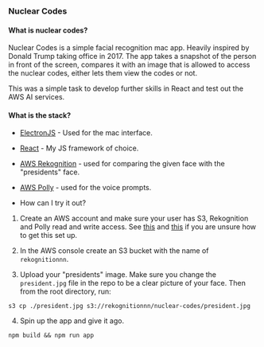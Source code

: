 ### Nuclear Codes

#### What is nuclear codes?

Nuclear Codes is a simple facial recognition mac app. Heavily inspired
by Donald Trump taking office in 2017. The app takes a snapshot of the person
in front of the screen, compares it with an image that is allowed to access
the nuclear codes, either lets them view the codes or not.

This was a simple task to develop further skills in React and test out the AWS AI services.

#### What is the stack?

- [ElectronJS](http://electron.atom.io/) - Used for the mac interface.
- [React](https://facebook.github.io/react/) - My JS framework of choice.
- [AWS Rekognition](https://aws.amazon.com/de/rekognition/) - used for comparing the given face with the "presidents" face.
- [AWS Polly](https://aws.amazon.com/polly/) - used for the voice prompts.

- How can I try it out?

1. Create an AWS account and make sure your user has S3, Rekognition and Polly read and write access. See [this](https://aws.amazon.com/account/) and [this](http://docs.aws.amazon.com/IAM/latest/UserGuide/access_permissions.html) if you are unsure how to get this set up.

2. In the AWS console create an S3 bucket with the name of `rekognitionnn`.

3. Upload your "presidents" image. Make sure you change the `president.jpg` file in the repo to be a clear picture of your face.
Then from the root directory, run:
```
s3 cp ./president.jpg s3://rekognitionnn/nuclear-codes/president.jpg
```

4. Spin up the app and give it ago.
```
npm build && npm run app
```

